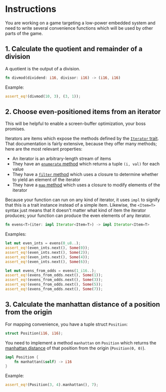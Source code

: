 # Instructions

You are working on a game targeting a low-power embedded system and need to write several convenience functions which will be used by other parts of the game.

## 1. Calculate the quotient and remainder of a division

A quotient is the output of a division.

```rust
fn divmod(dividend: i16, divisor: i16) -> (i16, i16)
```

Example:

```rust
assert_eq!(divmod(10, 3), (3, 1));
```

## 2. Choose even-positioned items from an iterator

This will be helpful to enable a screen-buffer optimization, your boss promises.

Iterators are items which expose the methods defined by the [`Iterator` trait](https://doc.rust-lang.org/std/iter/trait.Iterator.html). That documentation is fairly extensive, because they offer many methods; here are the most relevant properties:

- An iterator is an arbitrary-length stream of items
- They have an [`enumerate` method](https://doc.rust-lang.org/std/iter/trait.Iterator.html#method.enumerate) which returns a tuple `(i, val)` for each value
- They have a [`filter` method](https://doc.rust-lang.org/std/iter/trait.Iterator.html#method.filter) which uses a closure to determine whether to yield an element of the iterator
- They have a [`map` method](https://doc.rust-lang.org/std/iter/trait.Iterator.html#method.map) which uses a closure to modify elements of the iterator

Because your function can run on any kind of iterator, it uses `impl` to signify that this is a trait instance instead of a simple item. Likewise, the `<Item=T>` syntax just means that it doesn't matter what kind of item the iterator produces; your function can produce the even elements of any iterator.

```rust
fn evens<T>(iter: impl Iterator<Item=T>) -> impl Iterator<Item=T>
```

Examples:

```rust
let mut even_ints = evens(0_u8..);
assert_eq!(even_ints.next(), Some(0));
assert_eq!(even_ints.next(), Some(2));
assert_eq!(even_ints.next(), Some(4));
assert_eq!(even_ints.next(), Some(6));
```

```rust
let mut evens_from_odds = evens(1_i16..);
assert_eq!(evens_from_odds.next(), Some(1));
assert_eq!(evens_from_odds.next(), Some(3));
assert_eq!(evens_from_odds.next(), Some(5));
assert_eq!(evens_from_odds.next(), Some(7));
```

## 3. Calculate the manhattan distance of a position from the origin

For mapping convenience, you have a tuple struct `Position`:

```rust
struct Position(i16, i16);
```

You need to implement a method `manhattan` on `Position` which returns the [manhattan distance](https://en.wikipedia.org/wiki/Taxicab_geometry) of that position from the origin (`Position(0, 0)`).

```rust
impl Position {
    fn manhattan(&self) -> i16
}
```

Example:

```rust
assert_eq!(Position(3, 4).manhattan(), 7);
```
